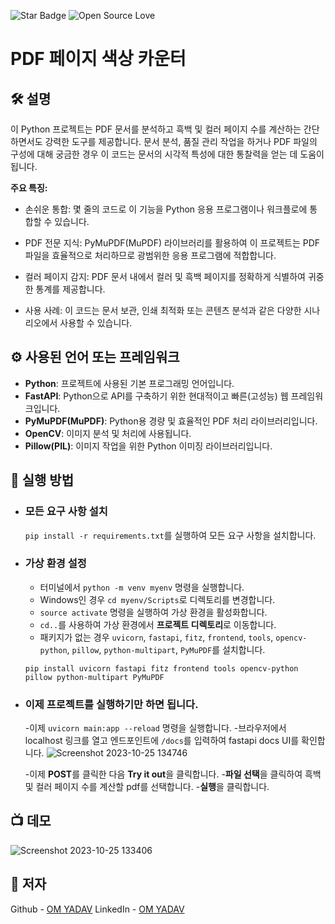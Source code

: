<!--이 부분을 제거하지 마십시오-->
![Star Badge](https://img.shields.io/static/v1?label=%F0%9F%8C%9F&message=If%20Useful&style=style=flat&color=BC4E99)
![Open Source Love](https://badges.frapsoft.com/os/v1/open-source.svg?v=103)

# PDF 페이지 색상 카운터

## 🛠️ 설명
이 Python 프로젝트는 PDF 문서를 분석하고 흑백 및 컬러 페이지 수를 계산하는 간단하면서도 강력한 도구를 제공합니다. 문서 분석, 품질 관리 작업을 하거나 PDF 파일의 구성에 대해 궁금한 경우 이 코드는 문서의 시각적 특성에 대한 통찰력을 얻는 데 도움이 됩니다.

**주요 특징:**

* 손쉬운 통합: 몇 줄의 코드로 이 기능을 Python 응용 프로그램이나 워크플로에 통합할 수 있습니다.

* PDF 전문 지식: PyMuPDF(MuPDF) 라이브러리를 활용하여 이 프로젝트는 PDF 파일을 효율적으로 처리하므로 광범위한 응용 프로그램에 적합합니다.

* 컬러 페이지 감지: PDF 문서 내에서 컬러 및 흑백 페이지를 정확하게 식별하여 귀중한 통계를 제공합니다.

* 사용 사례: 이 코드는 문서 보관, 인쇄 최적화 또는 콘텐츠 분석과 같은 다양한 시나리오에서 사용할 수 있습니다.

## ⚙️ 사용된 언어 또는 프레임워크
- **Python**: 프로젝트에 사용된 기본 프로그래밍 언어입니다.
- **FastAPI**: Python으로 API를 구축하기 위한 현대적이고 빠른(고성능) 웹 프레임워크입니다.
- **PyMuPDF(MuPDF)**: Python용 경량 및 효율적인 PDF 처리 라이브러리입니다.
- **OpenCV**: 이미지 분석 및 처리에 사용됩니다.
- **Pillow(PIL)**: 이미지 작업을 위한 Python 이미징 라이브러리입니다.

## 🌟 실행 방법
 - ### 모든 요구 사항 설치
    `pip install -r requirements.txt`를 실행하여 모든 요구 사항을 설치합니다.
 - ### 가상 환경 설정

   - 터미널에서 `python -m venv myenv` 명령을 실행합니다.
   - Windows인 경우 `cd myenv/Scripts`로 디렉토리를 변경합니다.
   - `source activate` 명령을 실행하여 가상 환경을 활성화합니다.
   - `cd..`를 사용하여 가상 환경에서 **프로젝트 디렉토리**로 이동합니다.
   - 패키지가 없는 경우 `uvicorn`, `fastapi`, `fitz`, `frontend`, `tools`, `opencv-python`, `pillow`, `python-multipart`, `PyMuPDF`를 설치합니다.
   ```
   pip install uvicorn fastapi fitz frontend tools opencv-python pillow python-multipart PyMuPDF
   ```

- ###  이제 프로젝트를 실행하기만 하면 됩니다.

   -이제 `uvicorn main:app --reload` 명령을 실행합니다.
   -브라우저에서 localhost 링크를 열고 엔드포인트에 `/docs`를 입력하여 fastapi docs UI를 확인합니다.
   ![Screenshot 2023-10-25 134746](https://github.com/Om25091210/Count-Color-Black-Pages-PDF/assets/74484315/2b5b64a2-1c00-4a5a-ab7c-99fb30e7aba6)

   -이제 **POST**를 클릭한 다음 **Try it out**을 클릭합니다.
   -**파일 선택**을 클릭하여 흑백 및 컬러 페이지 수를 계산할 pdf를 선택합니다.
   -**실행**을 클릭합니다.


## 📺 데모
![Screenshot 2023-10-25 133406](https://github.com/Om25091210/Count-Color-Black-Pages-PDF/assets/74484315/a84def7c-7db4-4ab5-bf0b-f8cfe5ded66b)


## 🤖 저자

Github - [OM YADAV](https://github.com/Om25091210)
LinkedIn - [OM YADAV](www.linkedin.com/in/omyadav)
